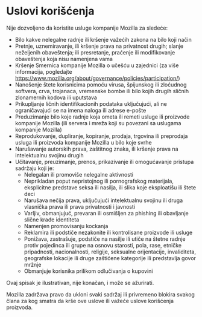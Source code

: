 # Uslovi korišćenja

Nije dozvoljeno da koristite usluge kompanije Mozilla za sledeće:

* Bilo kakve nelegalne radnje ili kršenje važećih zakona na bilo koji način
* Pretnje, uznemiravanje, ili kršenje prava na privatnost drugih; slanje neželjenih 
obaveštenja; ili presretanje, praćenje ili modifikovanje obaveštenja koja nisu namenjena vama
* Kršenje Smernica kompanije Mozilla o učešću u zajednici (za više informacija, pogledajte 
<https://www.mozilla.org/about/governance/policies/participation/>)
* Nanošenje štete korisnicima pomoću virusa, špijunskog ili zloćudnog softvera, crva, 
trojanaca, vremenske bombe ili bilo kojih drugih sličnih zlonamernih kodova ili uputstava
* Prikupljanje ličnih identifikacionih podataka uključujući, ali ne ograničavajući se na imena naloga ili adrese e-pošte
* Preduzimanje bilo koje radnje koja ometa ili remeti usluge ili proizvode kompanije 
Mozilla (ili servera i mreža koji su povezani sa uslugama kompanije Mozilla)
* Reprodukovanje, dupliranje, kopiranje, prodaja, trgovina ili preprodaja usluga ili 
proizvoda kompanije Mozilla u bilo koje svrhe
* Narušavanje autorskih prava, zaštitnog znaka, ili kršenje prava na intelektualnu 
svojinu drugih
* Učitavanje, preuzimanje, prenos, prikazivanje ili omogućavanje pristupa sadržaju koji je:
    * Nelegalan ili promoviše nelegalne aktivnosti
    * Neprikladan poput nepristojnog ili pornografskog materijala, eksplicitne predstave seksa ili nasilja, ili slika koje eksploatišu ili štete deci
    * Narušava nečija prava, uključujući intelektualnu svojinu ili druga vlasnička prava ili prava privatnosti i javnosti
    * Varljiv, obmanjujuć, prevaran ili osmišljen za phishing ili obavljanje slične krađe identiteta
    * Namenjen promovisanju kockanja
    * Reklamira ili podstiče nezakonite ili kontrolisane proizvode ili usluge
    * Ponižava, zastrašuje, podstiče na nasilje ili utiče na štetne radnje protiv pojedinca ili grupe na osnovu starosti, pola, rase, etničke pripadnosti, nacionalnosti, religije, seksualne orijentacije, invaliditeta, geografske lokacije ili druge zaštićene kategorije ili predstavlja govor mržnje
    * Obmanjuje korisnika prilikom odlučivanja o kupovini

Ovaj spisak je ilustrativan, nije konačan, i može se ažurirati.

Mozilla zadržava pravo da ukloni svaki sadržaj ili privremeno blokira svakog člana za kog smatra da krše ove uslove ili važeće uslove korišćenja proizvoda. 
